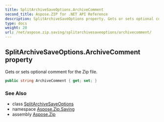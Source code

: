 ```yaml
---
title: SplitArchiveSaveOptions.ArchiveComment
second_title: Aspose.ZIP for .NET API Reference
description: SplitArchiveSaveOptions property. Gets or sets optional comment for the Zip file
type: docs
weight: 20
url: /net/aspose.zip.saving/splitarchivesaveoptions/archivecomment/
---
```

## SplitArchiveSaveOptions.ArchiveComment property

Gets or sets optional comment for the Zip file.

```csharp
public string ArchiveComment { get; set; }
```

### See Also

* class [SplitArchiveSaveOptions](../)
* namespace [Aspose.Zip.Saving](../../splitarchivesaveoptions/)
* assembly [Aspose.Zip](../../../)


